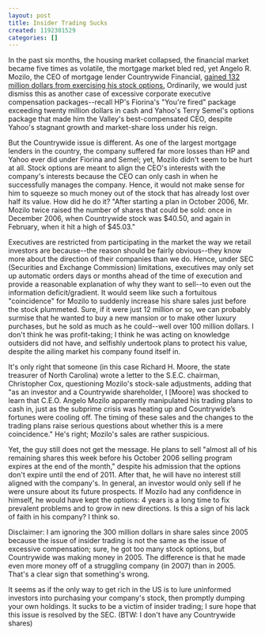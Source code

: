```yaml
---
layout: post
title: Insider Trading Sucks
created: 1192301529
categories: []
---
```

In the past six months, the housing market collapsed, the financial market became five times as volatile, the mortgage market bled red, yet Angelo R. Mozilo, the CEO of mortgage lender Countrywide Financial, [gained 132 million dollars from exercising his stock options.](http://www.nytimes.com/2007/10/11/business/11land.html) Ordinarily, we would just dismiss this as another case of excessive corporate executive compensation packages--recall HP's Fiorina's "You're fired" package exceeding twenty million dollars in cash and Yahoo's Terry Semel's options package that made him the Valley's best-compensated CEO, despite Yahoo's stagnant growth and market-share loss under his reign.

But the Countrywide issue is different. As one of the largest mortgage lenders in the country, the company suffered far more losses than HP and Yahoo ever did under Fiorina and Semel; yet, Mozilo didn't seem to be hurt at all. Stock options are meant to align the CEO's interests with the company's interests because the CEO can only cash in when he successfully manages the company. Hence, it would not make sense for him to squeeze so much money out of the stock that has already lost over half its value. How did he do it? "After starting a plan in October 2006, Mr. Mozilo twice raised the number of shares that could be sold: once in December 2006, when Countrywide stock was $40.50, and again in February, when it hit a high of $45.03."

Executives are restricted from participating in the market the way we retail investors are because--the reason should be fairly obvious--they know more about the direction of their companies than we do. Hence, under SEC (Securities and Exchange Commission) limitations, executives may only set up automatic orders days or months ahead of the time of execution and provide a reasonable explanation of why they want to sell--to even out the information deficit/gradient. It would seem like such a fortuitous "coincidence" for Mozilo to suddenly increase his share sales just before the stock plummeted. Sure, if it were just 12 million or so, we can probably surmise that he wanted to buy a new mansion or to make other luxury purchases, but he sold as much as he could--well over 100 million dollars. I don't think he was profit-taking; I think he was acting on knowledge outsiders did not have, and selfishly undertook plans to protect his value, despite the ailing market his company found itself in.

It's only right that someone (in this case Richard H. Moore, the state treasurer of North Carolina) wrote a letter to the S.E.C. chairman, Christopher Cox, questioning Mozilo's stock-sale adjustments, adding that "as an investor and a Countrywide shareholder, I [Moore] was shocked to learn that C.E.O. Angelo Mozilo apparently manipulated his trading plans to cash in, just as the subprime crisis was heating up and Countrywide’s fortunes were cooling off. The timing of these sales and the changes to the trading plans raise serious questions about whether this is a mere coincidence." He's right; Mozilo's sales are rather suspicious.

Yet, the guy still does not get the message. He plans to sell "almost all of his remaining shares this week before his October 2006 selling program expires at the end of the month," despite his admission that the options don't expire until the end of 2011. After that, he will have no interest still aligned with the company's. In general, an investor would only sell if he were unsure about its future prospects. If Mozilo had any confidence in himself, he would have kept the options: 4 years is a long time to fix prevalent problems and to grow in new directions. Is this a sign of his lack of faith in his company? I think so.

Disclaimer: I am ignoring the 300 million dollars in share sales since 2005 because the issue of insider trading is not the same as the issue of excessive compensation; sure, he got too many stock options, but Countrywide was making money in 2005. The difference is that he made even more money off of a struggling company (in 2007) than in 2005. That's a clear sign that something's wrong.

It seems as if the only way to get rich in the US is to lure uninformed investors into purchasing your company's stock, then promptly dumping your own holdings. It sucks to be a victim of insider trading; I sure hope that this issue is resolved by the SEC. (BTW: I don't have any Countrywide shares)
